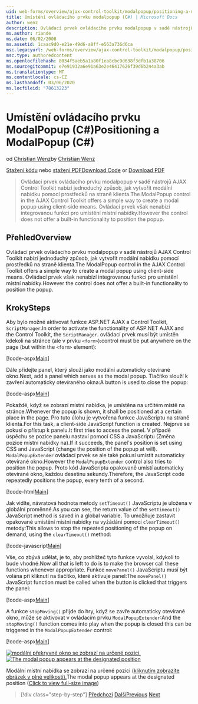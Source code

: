 ```yaml
---
uid: web-forms/overview/ajax-control-toolkit/modalpopup/positioning-a-modalpopup-cs
title: Umístění ovládacího prvku modalpopup (C#) | Microsoft Docs
author: wenz
description: Ovládací prvek ovládacího prvku modalpopup v sadě nástrojů AJAX Control Toolkit nabízí jednoduchý způsob, jak vytvořit modální nabídku pomocí prostředků na straně klienta. Ovládací prvek však nenabízí...
ms.author: riande
ms.date: 06/02/2008
ms.assetid: 1caac9d0-e21e-49d6-a8ff-e563a736d6ca
msc.legacyurl: /web-forms/overview/ajax-control-toolkit/modalpopup/positioning-a-modalpopup-cs
msc.type: authoredcontent
ms.openlocfilehash: 8034f5aeb5a1a80f1ea8cbc9d638f3dfb1a38706
ms.sourcegitcommit: e7e91932a6e91a63e2e46417626f39d6b244a3ab
ms.translationtype: MT
ms.contentlocale: cs-CZ
ms.lasthandoff: 03/06/2020
ms.locfileid: "78613223"
---
```

# <a name="positioning-a-modalpopup-c"></a><span data-ttu-id="adc4b-104">Umístění ovládacího prvku ModalPopup (C#)</span><span class="sxs-lookup"><span data-stu-id="adc4b-104">Positioning a ModalPopup (C#)</span></span>

<span data-ttu-id="adc4b-105">od [Christian Wenz](https://github.com/wenz)</span><span class="sxs-lookup"><span data-stu-id="adc4b-105">by [Christian Wenz](https://github.com/wenz)</span></span>

<span data-ttu-id="adc4b-106">[Stažení kódu](https://download.microsoft.com/download/2/4/0/24052038-f942-4336-905b-b60ae56f0dd5/ModalPopup4.cs.zip) nebo [stažení PDF](https://download.microsoft.com/download/b/6/a/b6ae89ee-df69-4c87-9bfb-ad1eb2b23373/modalpopup4CS.pdf)</span><span class="sxs-lookup"><span data-stu-id="adc4b-106">[Download Code](https://download.microsoft.com/download/2/4/0/24052038-f942-4336-905b-b60ae56f0dd5/ModalPopup4.cs.zip) or [Download PDF](https://download.microsoft.com/download/b/6/a/b6ae89ee-df69-4c87-9bfb-ad1eb2b23373/modalpopup4CS.pdf)</span></span>

> <span data-ttu-id="adc4b-107">Ovládací prvek ovládacího prvku modalpopup v sadě nástrojů AJAX Control Toolkit nabízí jednoduchý způsob, jak vytvořit modální nabídku pomocí prostředků na straně klienta.</span><span class="sxs-lookup"><span data-stu-id="adc4b-107">The ModalPopup control in the AJAX Control Toolkit offers a simple way to create a modal popup using client-side means.</span></span> <span data-ttu-id="adc4b-108">Ovládací prvek však nenabízí integrovanou funkci pro umístění místní nabídky.</span><span class="sxs-lookup"><span data-stu-id="adc4b-108">However the control does not offer a built-in functionality to position the popup.</span></span>

## <a name="overview"></a><span data-ttu-id="adc4b-109">Přehled</span><span class="sxs-lookup"><span data-stu-id="adc4b-109">Overview</span></span>

<span data-ttu-id="adc4b-110">Ovládací prvek ovládacího prvku modalpopup v sadě nástrojů AJAX Control Toolkit nabízí jednoduchý způsob, jak vytvořit modální nabídku pomocí prostředků na straně klienta.</span><span class="sxs-lookup"><span data-stu-id="adc4b-110">The ModalPopup control in the AJAX Control Toolkit offers a simple way to create a modal popup using client-side means.</span></span> <span data-ttu-id="adc4b-111">Ovládací prvek však nenabízí integrovanou funkci pro umístění místní nabídky.</span><span class="sxs-lookup"><span data-stu-id="adc4b-111">However the control does not offer a built-in functionality to position the popup.</span></span>

## <a name="steps"></a><span data-ttu-id="adc4b-112">Kroky</span><span class="sxs-lookup"><span data-stu-id="adc4b-112">Steps</span></span>

<span data-ttu-id="adc4b-113">Aby bylo možné aktivovat funkce ASP.NET AJAX a Control Toolkit, `ScriptManager`.</span><span class="sxs-lookup"><span data-stu-id="adc4b-113">In order to activate the functionality of ASP.NET AJAX and the Control Toolkit, the `ScriptManager`.</span></span> <span data-ttu-id="adc4b-114">ovládací prvek musí být umístěn kdekoli na stránce (ale v prvku `<form>`):</span><span class="sxs-lookup"><span data-stu-id="adc4b-114">control must be put anywhere on the page (but within the `<form>` element):</span></span>

[!code-aspx[Main](positioning-a-modalpopup-cs/samples/sample1.aspx)]

<span data-ttu-id="adc4b-115">Dále přidejte panel, který slouží jako modální automaticky otevírané okno.</span><span class="sxs-lookup"><span data-stu-id="adc4b-115">Next, add a panel which serves as the modal popup.</span></span> <span data-ttu-id="adc4b-116">Tlačítko slouží k zavření automaticky otevíraného okna:</span><span class="sxs-lookup"><span data-stu-id="adc4b-116">A button is used to close the popup:</span></span>

[!code-aspx[Main](positioning-a-modalpopup-cs/samples/sample2.aspx)]

<span data-ttu-id="adc4b-117">Pokaždé, když se zobrazí místní nabídka, je umístěna na určitém místě na stránce.</span><span class="sxs-lookup"><span data-stu-id="adc4b-117">Whenever the popup is shown, it shall be positioned at a certain place in the page.</span></span> <span data-ttu-id="adc4b-118">Pro tuto úlohu je vytvořena funkce JavaScriptu na straně klienta.</span><span class="sxs-lookup"><span data-stu-id="adc4b-118">For this task, a client-side JavaScript function is created.</span></span> <span data-ttu-id="adc4b-119">Nejprve se pokusí o přístup k panelu.</span><span class="sxs-lookup"><span data-stu-id="adc4b-119">It first tries to access the panel.</span></span> <span data-ttu-id="adc4b-120">V případě úspěchu se pozice panelu nastaví pomocí CSS a JavaScriptu (Změna pozice místní nabídky na).</span><span class="sxs-lookup"><span data-stu-id="adc4b-120">If it succeeds, the panel's position is set using CSS and JavaScript (change the position of the popup at will).</span></span> <span data-ttu-id="adc4b-121">`ModalPopupExtender` ovládací prvek se ale také pokusí umístit automaticky otevírané okno.</span><span class="sxs-lookup"><span data-stu-id="adc4b-121">However the `ModalPopupExtender` control also tries to position the popup.</span></span> <span data-ttu-id="adc4b-122">Proto kód JavaScriptu opakovaně umístí automaticky otevírané okno, každou desetinu sekundy.</span><span class="sxs-lookup"><span data-stu-id="adc4b-122">Therefore, the JavaScript code repeatedly positions the popup, every tenth of a second.</span></span>

[!code-html[Main](positioning-a-modalpopup-cs/samples/sample3.html)]

<span data-ttu-id="adc4b-123">Jak vidíte, návratová hodnota metody `setTimeout()` JavaScriptu je uložena v globální proměnné.</span><span class="sxs-lookup"><span data-stu-id="adc4b-123">As you can see, the return value of the `setTimeout()` JavaScript method is saved in a global variable.</span></span> <span data-ttu-id="adc4b-124">To umožňuje zastavit opakované umístění místní nabídky na vyžádání pomocí `clearTimeout()` metody:</span><span class="sxs-lookup"><span data-stu-id="adc4b-124">This allows to stop the repeated positioning of the popup on demand, using the `clearTimeout()` method:</span></span>

[!code-javascript[Main](positioning-a-modalpopup-cs/samples/sample4.js)]

<span data-ttu-id="adc4b-125">Vše, co zbývá udělat, je to, aby prohlížeč tyto funkce vyvolal, kdykoli to bude vhodné.</span><span class="sxs-lookup"><span data-stu-id="adc4b-125">Now all that is left to do is to make the browser call these functions whenever appropriate.</span></span> <span data-ttu-id="adc4b-126">Funkce `movePanel()` JavaScriptu musí být volána při kliknutí na tlačítko, které aktivuje panel:</span><span class="sxs-lookup"><span data-stu-id="adc4b-126">The `movePanel()` JavaScript function must be called when the button is clicked that triggers the panel:</span></span>

[!code-aspx[Main](positioning-a-modalpopup-cs/samples/sample5.aspx)]

<span data-ttu-id="adc4b-127">A funkce `stopMoving()` přijde do hry, když se zavře automaticky otevírané okno, může se aktivovat v ovládacím prvku `ModalPopupExtender`:</span><span class="sxs-lookup"><span data-stu-id="adc4b-127">And the `stopMoving()` function comes into play when the popup is closed this can be triggered in the `ModalPopupExtender` control:</span></span>

[!code-aspx[Main](positioning-a-modalpopup-cs/samples/sample6.aspx)]

<span data-ttu-id="adc4b-128">[![modální překryvné okno se zobrazí na určené pozici.](positioning-a-modalpopup-cs/_static/image2.png)](positioning-a-modalpopup-cs/_static/image1.png)</span><span class="sxs-lookup"><span data-stu-id="adc4b-128">[![The modal popup appears at the designated position](positioning-a-modalpopup-cs/_static/image2.png)](positioning-a-modalpopup-cs/_static/image1.png)</span></span>

<span data-ttu-id="adc4b-129">Modální místní nabídka se zobrazí na určené pozici ([kliknutím zobrazíte obrázek v plné velikosti).](positioning-a-modalpopup-cs/_static/image3.png)</span><span class="sxs-lookup"><span data-stu-id="adc4b-129">The modal popup appears at the designated position ([Click to view full-size image](positioning-a-modalpopup-cs/_static/image3.png))</span></span>

> [!div class="step-by-step"]
> <span data-ttu-id="adc4b-130">[Předchozí](handling-postbacks-from-a-modalpopup-cs.md)
> [Další](launching-a-modal-popup-window-from-server-code-vb.md)</span><span class="sxs-lookup"><span data-stu-id="adc4b-130">[Previous](handling-postbacks-from-a-modalpopup-cs.md)
[Next](launching-a-modal-popup-window-from-server-code-vb.md)</span></span>
